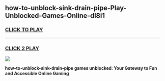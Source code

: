 
## how-to-unblock-sink-drain-pipe-Play-Unblocked-Games-Online-dl8i1
<h3>
<a href="https://premium76.site?title=how-to-unblock-sink-drain-pipe&ref=25A">CLICK TO PLAY</a></h3>
<hr>

<h3>
<a href="https://premium76.site?title=how-to-unblock-sink-drain-pipe&ref=25A">CLICK 2 PLAY</a>
  
</h3>

<a href="https://premium76.site?title=how-to-unblock-sink-drain-pipe&ref=25A"><img src="https://clearcache.store/games.png"></a>


**how-to-unblock-sink-drain-pipe games unblocked: Your Gateway to Fun and Accessible Online Gaming**
